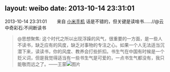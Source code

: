 layout: weibo
date: 2013-10-14 23:31:01
---
<meta name="referrer" content="no-referrer" />

2013-10-14 23:31:01  &nbsp;&nbsp;&nbsp;&nbsp;&nbsp;&nbsp; 来自 <a href="http://app.weibo.com/t/feed/22zMnn" rel="nofollow">小米手机</a>
话是不错的，但关键是读啥书……//@云中奇彩石:不间断读书
>  @思想聚焦: 这个时代之所以出现浮躁的风气，很重要的一方面，是一些人不读书，缺乏应有的风度，缺乏对事物的专注之心。如果一个人无法适当沉潜下来，读读书，你的风度、教养会打些折扣。书生气在中国有时候是一个贬义词，但是我觉得适当有一些书生气是可爱的，一点书生气都没有，我只能敬而远之了。——王蒙 ​​​
>  ![图片](https://ww2.sinaimg.cn/large/67dd74e0tw1e9l2hrkfm1j20c80hd0vo.jpg)
